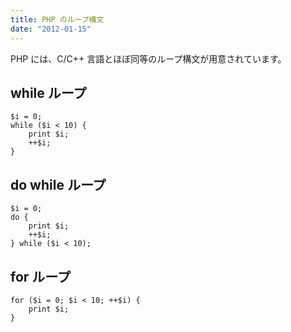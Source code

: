 ```yaml
---
title: PHP のループ構文
date: "2012-01-15"
---
```


PHP には、C/C++ 言語とほぼ同等のループ構文が用意されています。

while ループ
----

~~~
$i = 0;
while ($i < 10) {
    print $i;
    ++$i;
}
~~~

do while ループ
----

~~~
$i = 0;
do {
    print $i;
    ++$i;
} while ($i < 10);
~~~

for ループ
----

~~~
for ($i = 0; $i < 10; ++$i) {
    print $i;
}
~~~


